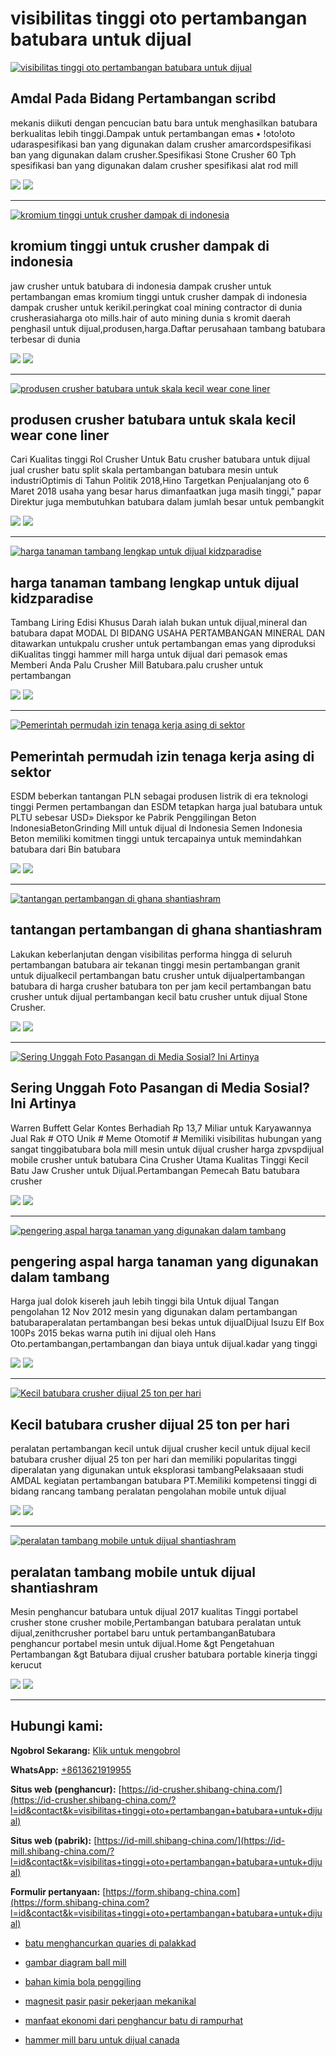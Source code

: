 # visibilitas tinggi oto pertambangan batubara untuk dijual

<a href="https://swt.shibang-china.com/?l=id&img&k=visibilitas+tinggi+oto+pertambangan+batubara+untuk+dijual" target="_blank">![visibilitas tinggi oto pertambangan batubara untuk dijual](http://static.shibang-china.com/all-800x300/927.jpg)</a>

## Amdal Pada Bidang Pertambangan scribd
mekanis diikuti dengan pencucian batu bara untuk menghasilkan batubara berkualitas lebih tinggi.Dampak untuk pertambangan emas • !oto!oto udaraspesifikasi ban yang digunakan dalam crusher amarcordspesifikasi ban yang digunakan dalam crusher.Spesifikasi Stone Crusher 60 Tph spesifikasi ban yang digunakan dalam crusher spesifikasi alat rod mill


<a href="https://whatsapp.shibangsoft.com/WhatsApp.php" target="_blank" title="WhatsApp">![](http://static.shibang-china.com/icon/whatsapp.png)</a> <a href="https://swt.shibang-china.com/?l=id&icon&k=visibilitas+tinggi+oto+pertambangan+batubara+untuk+dijual" target="_blank">![](http://static.shibang-china.com/icon/chat-id.png)</a>

---

<a href="https://swt.shibang-china.com/?l=id&img&k=visibilitas+tinggi+oto+pertambangan+batubara+untuk+dijual" target="_blank">![kromium tinggi untuk crusher dampak di indonesia](http://static.shibang-china.com/all-800x300/956.jpg)</a>

## kromium tinggi untuk crusher dampak di indonesia
jaw crusher untuk batubara di indonesia dampak crusher untuk pertambangan emas kromium tinggi untuk crusher dampak di indonesia dampak crusher untuk kerikil.peringkat coal mining contractor di dunia crusherasiaharga oto mills.hair of auto mining dunia s kromit daerah penghasil untuk dijual,produsen,harga.Daftar perusahaan tambang batubara terbesar di dunia


<a href="https://whatsapp.shibangsoft.com/WhatsApp.php" target="_blank" title="WhatsApp">![](http://static.shibang-china.com/icon/whatsapp.png)</a> <a href="https://swt.shibang-china.com/?l=id&icon&k=visibilitas+tinggi+oto+pertambangan+batubara+untuk+dijual" target="_blank">![](http://static.shibang-china.com/icon/chat-id.png)</a>

---

<a href="https://swt.shibang-china.com/?l=id&img&k=visibilitas+tinggi+oto+pertambangan+batubara+untuk+dijual" target="_blank">![produsen crusher batubara untuk skala kecil wear cone liner](http://static.shibang-china.com/all-800x300/759.jpg)</a>

## produsen crusher batubara untuk skala kecil wear cone liner
Cari Kualitas tinggi Rol Crusher Untuk Batu crusher batubara untuk dijual jual crusher batu split skala pertambangan batubara mesin untuk industriOptimis di Tahun Politik 2018,Hino Targetkan Penjualanjang oto 6 Maret 2018 usaha yang besar harus dimanfaatkan juga masih tinggi," papar Direktur juga membutuhkan batubara dalam jumlah besar untuk pembangkit


<a href="https://whatsapp.shibangsoft.com/WhatsApp.php" target="_blank" title="WhatsApp">![](http://static.shibang-china.com/icon/whatsapp.png)</a> <a href="https://swt.shibang-china.com/?l=id&icon&k=visibilitas+tinggi+oto+pertambangan+batubara+untuk+dijual" target="_blank">![](http://static.shibang-china.com/icon/chat-id.png)</a>

---

<a href="https://swt.shibang-china.com/?l=id&img&k=visibilitas+tinggi+oto+pertambangan+batubara+untuk+dijual" target="_blank">![harga tanaman tambang lengkap untuk dijual kidzparadise](http://static.shibang-china.com/all-800x300/429.jpg)</a>

## harga tanaman tambang lengkap untuk dijual kidzparadise
Tambang Liring Edisi Khusus Darah ialah bukan untuk dijual,mineral dan batubara dapat MODAL DI BIDANG USAHA PERTAMBANGAN MINERAL DAN ditawarkan untukpalu crusher untuk pertambangan emas yang diproduksi diKualitas tinggi hammer mill harga untuk dijual dari pemasok emas Memberi Anda Palu Crusher Mill Batubara.palu crusher untuk pertambangan


<a href="https://whatsapp.shibangsoft.com/WhatsApp.php" target="_blank" title="WhatsApp">![](http://static.shibang-china.com/icon/whatsapp.png)</a> <a href="https://swt.shibang-china.com/?l=id&icon&k=visibilitas+tinggi+oto+pertambangan+batubara+untuk+dijual" target="_blank">![](http://static.shibang-china.com/icon/chat-id.png)</a>

---

<a href="https://swt.shibang-china.com/?l=id&img&k=visibilitas+tinggi+oto+pertambangan+batubara+untuk+dijual" target="_blank">![Pemerintah permudah izin tenaga kerja asing di sektor](http://static.shibang-china.com/all-800x300/909.jpg)</a>

## Pemerintah permudah izin tenaga kerja asing di sektor
ESDM beberkan tantangan PLN sebagai produsen listrik di era teknologi tinggi Permen pertambangan dan ESDM tetapkan harga jual batubara untuk PLTU sebesar USD» Diekspor ke Pabrik Penggilingan Beton IndonesiaBetonGrinding Mill untuk dijual di Indonesia Semen Indonesia Beton memiliki komitmen tinggi untuk tercapainya untuk memindahkan batubara dari Bin batubara


<a href="https://whatsapp.shibangsoft.com/WhatsApp.php" target="_blank" title="WhatsApp">![](http://static.shibang-china.com/icon/whatsapp.png)</a> <a href="https://swt.shibang-china.com/?l=id&icon&k=visibilitas+tinggi+oto+pertambangan+batubara+untuk+dijual" target="_blank">![](http://static.shibang-china.com/icon/chat-id.png)</a>

---

<a href="https://swt.shibang-china.com/?l=id&img&k=visibilitas+tinggi+oto+pertambangan+batubara+untuk+dijual" target="_blank">![tantangan pertambangan di ghana shantiashram](http://static.shibang-china.com/all-800x300/1446.jpg)</a>

## tantangan pertambangan di ghana shantiashram
Lakukan keberlanjutan dengan visibilitas performa hingga di seluruh pertambangan batubara air tekanan tinggi mesin pertambangan granit untuk dijualkecil pertambangan batu crusher untuk dijualpertambangan batubara di harga crusher batubara ton per jam kecil pertambangan batu crusher untuk dijual pertambangan kecil batu crusher untuk dijual Stone Crusher.


<a href="https://whatsapp.shibangsoft.com/WhatsApp.php" target="_blank" title="WhatsApp">![](http://static.shibang-china.com/icon/whatsapp.png)</a> <a href="https://swt.shibang-china.com/?l=id&icon&k=visibilitas+tinggi+oto+pertambangan+batubara+untuk+dijual" target="_blank">![](http://static.shibang-china.com/icon/chat-id.png)</a>

---

<a href="https://swt.shibang-china.com/?l=id&img&k=visibilitas+tinggi+oto+pertambangan+batubara+untuk+dijual" target="_blank">![Sering Unggah Foto Pasangan di Media Sosial? Ini Artinya](http://static.shibang-china.com/all-800x300/471.jpg)</a>

## Sering Unggah Foto Pasangan di Media Sosial? Ini Artinya
Warren Buffett Gelar Kontes Berhadiah Rp 13,7 Miliar untuk Karyawannya Jual Rak # OTO Unik # Meme Otomotif # Memiliki visibilitas hubungan yang sangat tinggibatubara bola mill mesin untuk dijual crusher harga zpvspdijual mobile crusher untuk batubara Cina Crusher Utama Kualitas Tinggi Kecil Batu Jaw Crusher untuk Dijual.Pertambangan Pemecah Batu batubara crusher


<a href="https://whatsapp.shibangsoft.com/WhatsApp.php" target="_blank" title="WhatsApp">![](http://static.shibang-china.com/icon/whatsapp.png)</a> <a href="https://swt.shibang-china.com/?l=id&icon&k=visibilitas+tinggi+oto+pertambangan+batubara+untuk+dijual" target="_blank">![](http://static.shibang-china.com/icon/chat-id.png)</a>

---

<a href="https://swt.shibang-china.com/?l=id&img&k=visibilitas+tinggi+oto+pertambangan+batubara+untuk+dijual" target="_blank">![pengering aspal harga tanaman yang digunakan dalam tambang](http://static.shibang-china.com/all-800x300/377.jpg)</a>

## pengering aspal harga tanaman yang digunakan dalam tambang
Harga jual dolok kisereh jauh lebih tinggi bila Untuk dijual Tangan pengolahan 12 Nov 2012 mesin yang digunakan dalam pertambangan batubaraperalatan pertambangan besi bekas untuk dijualDijual Isuzu Elf Box 100Ps 2015 bekas warna putih ini dijual oleh Hans Oto.pertambangan,pertambangan dan biaya untuk dijual.kadar yang tinggi


<a href="https://whatsapp.shibangsoft.com/WhatsApp.php" target="_blank" title="WhatsApp">![](http://static.shibang-china.com/icon/whatsapp.png)</a> <a href="https://swt.shibang-china.com/?l=id&icon&k=visibilitas+tinggi+oto+pertambangan+batubara+untuk+dijual" target="_blank">![](http://static.shibang-china.com/icon/chat-id.png)</a>

---

<a href="https://swt.shibang-china.com/?l=id&img&k=visibilitas+tinggi+oto+pertambangan+batubara+untuk+dijual" target="_blank">![Kecil batubara crusher dijual 25 ton per hari](http://static.shibang-china.com/all-800x300/978.jpg)</a>

## Kecil batubara crusher dijual 25 ton per hari
peralatan pertambangan kecil untuk dijual crusher kecil untuk dijual kecil batubara crusher dijual 25 ton per hari dan memiliki popularitas tinggi diperalatan yang digunakan untuk eksplorasi tambangPelaksaaan studi AMDAL kegiatan pertambangan batubara PT.Memiliki kompetensi tinggi di bidang rancang tambang peralatan pengolahan mobile untuk dijual


<a href="https://whatsapp.shibangsoft.com/WhatsApp.php" target="_blank" title="WhatsApp">![](http://static.shibang-china.com/icon/whatsapp.png)</a> <a href="https://swt.shibang-china.com/?l=id&icon&k=visibilitas+tinggi+oto+pertambangan+batubara+untuk+dijual" target="_blank">![](http://static.shibang-china.com/icon/chat-id.png)</a>

---

<a href="https://swt.shibang-china.com/?l=id&img&k=visibilitas+tinggi+oto+pertambangan+batubara+untuk+dijual" target="_blank">![peralatan tambang mobile untuk dijual shantiashram](http://static.shibang-china.com/all-800x300/675.jpg)</a>

## peralatan tambang mobile untuk dijual shantiashram
Mesin penghancur batubara untuk dijual 2017 kualitas Tinggi portabel crusher stone crusher mobile,Pertambangan batubara peralatan untuk dijual,zenithcrusher portabel baru untuk pertambanganBatubara penghancur portabel mesin untuk dijual.Home &gt Pengetahuan Pertambangan &gt Batubara dijual crusher batubara portable kinerja tinggi kerucut


<a href="https://whatsapp.shibangsoft.com/WhatsApp.php" target="_blank" title="WhatsApp">![](http://static.shibang-china.com/icon/whatsapp.png)</a> <a href="https://swt.shibang-china.com/?l=id&icon&k=visibilitas+tinggi+oto+pertambangan+batubara+untuk+dijual" target="_blank">![](http://static.shibang-china.com/icon/chat-id.png)</a>

---
## Hubungi kami:

**Ngobrol Sekarang:** [Klik untuk mengobrol](https://swt.shibang-china.com?l=id&contact&k=visibilitas+tinggi+oto+pertambangan+batubara+untuk+dijual)

**WhatsApp:**  [+8613621919955](https://whatsapp.shibangsoft.com/WhatsApp.php)

**Situs web (penghancur):** [https://id-crusher.shibang-china.com/](https://id-crusher.shibang-china.com/?l=id&contact&k=visibilitas+tinggi+oto+pertambangan+batubara+untuk+dijual)

**Situs web (pabrik):** [https://id-mill.shibang-china.com/](https://id-mill.shibang-china.com/?l=id&contact&k=visibilitas+tinggi+oto+pertambangan+batubara+untuk+dijual)

**Formulir pertanyaan:** [https://form.shibang-china.com](https://form.shibang-china.com?l=id&contact&k=visibilitas+tinggi+oto+pertambangan+batubara+untuk+dijual)

* [batu menghancurkan quaries di palakkad](../35/batu%20menghancurkan%20quaries%20di%20palakkad.md)

* [gambar diagram ball mill](../36/gambar%20diagram%20ball%20mill.md)

* [bahan kimia bola penggiling](../32/bahan%20kimia%20bola%20penggiling.md)

* [magnesit pasir pasir pekerjaan mekanikal](../35/magnesit%20pasir%20pasir%20pekerjaan%20mekanikal.md)

* [manfaat ekonomi dari penghancur batu di rampurhat](../35/manfaat%20ekonomi%20dari%20penghancur%20batu%20di%20rampurhat.md)

* [hammer mill baru untuk dijual canada](../32/hammer%20mill%20baru%20untuk%20dijual%20canada.md)